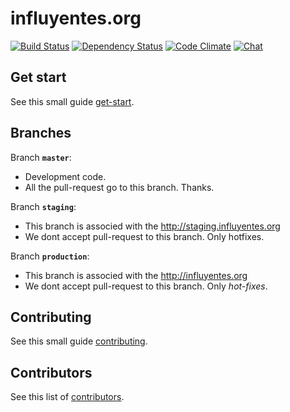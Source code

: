 # influyentes.org

[![Build Status][1]][2] [![Dependency Status][3]][4] [![Code Climate][5]][6] [![Chat][7]][8]

## Get start

See this small guide [get-start].

## Branches

Branch **`master`**:

- Development code.
- All the pull-request go to this branch. Thanks.

Branch **`staging`**:

- This branch is associed with the http://staging.influyentes.org 
- We dont accept pull-request to this branch. Only hotfixes.

Branch **`production`**:

- This branch is associed with the http://influyentes.org
- We dont accept pull-request to this branch. Only *hot-fixes*.

## Contributing

See this small guide [contributing].

## Contributors

See this list of [contributors].

[1]: https://api.travis-ci.org/influyentes/influyentes.svg?branch=master
[2]: https://travis-ci.org/influyentes/influyentes

[3]: https://img.shields.io/gemnasium/influyentes/influyentes.svg
[4]: https://gemnasium.com/influyentes/influyentes

[5]: https://codeclimate.com/github/influyentes/influyentes/badges/gpa.svg
[6]: https://codeclimate.com/github/influyentes/influyentes

[7]: https://badges.gitter.im/JoinChat.svg
[8]: https://gitter.im/influyentes/influyentes

[8]: https://gitter.im/influyentes/influyentes

[contributing]: https://github.com/thoughtbot/laptop#what-it-sets-up
[contributors]: https://github.com/influyentes/influyentes/blob/master/CONTRIBUTING.md
[get-start]:    https://github.com/influyentes/influyentes/blob/master/CONTRIBUTING.md
